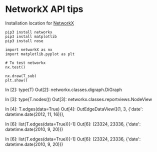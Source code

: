 # NetworkX API tips

Installation location for [NetworkX](https://networkx.github.io/documentation/stable/install.html)

```
pip3 install networkx
pip3 install matplotlib
pip3 install nose

import networkX as nx
import matplotlib.pyplot as plt

# To test networkx
nx.test()

nx.draw(T_sub)
plt.show()
```
In [2]: type(T)
Out[2]: networkx.classes.digraph.DiGraph

In [3]: type(T.nodes())
Out[3]: networkx.classes.reportviews.NodeView

In [4]: T.edges(data=True)
Out[4]: OutEdgeDataView([(1, 3, {'date': datetime.date(2012, 11, 16)}),

In [6]: list(T.edges(data=True))[-1]
Out[6]: (23324, 23336, {'date': datetime.date(2010, 9, 20)})

In [6]: list(T.edges(data=True))[-1]
Out[6]: (23324, 23336, {'date': datetime.date(2010, 9, 20)})

